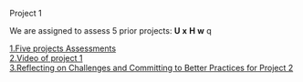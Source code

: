 Project 1

We are assigned to assess 5 prior projects: **U** **x** **H** **w** q<br>	

<span style="color:blue">[1.Five projects Assessments](Project_Assessment.md)</span><br>
<span style="color:blue">[2.Video of project 1]()</span><br>
<span style="color:blue">[3.Reflecting on Challenges and Committing to Better Practices for Project 2](Thoughts.md)</span><br>

